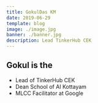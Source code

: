 ```yaml
---
title: GokulDas KM
date: 2019-06-29
template: blog
image: ./image.jpg
banner: ./banner.jpg
description: Lead TinkerHub CEK
---
```

## Gokul is the 
- Lead of TinkerHub CEK
- Dean School of AI Kottayam
- MLCC Facilitator at Google